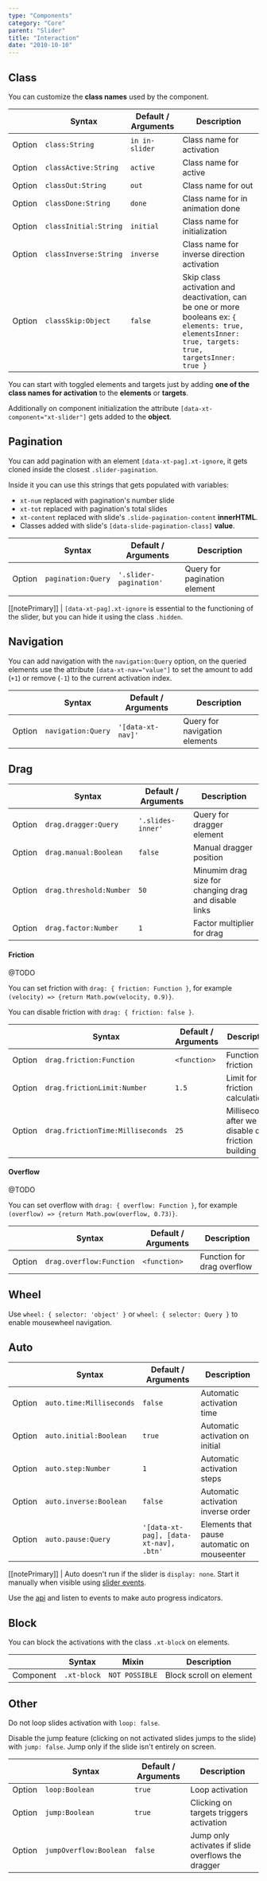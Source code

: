 ```yaml
---
type: "Components"
category: "Core"
parent: "Slider"
title: "Interaction"
date: "2010-10-10"
---
```


## Class

You can customize the **class names** used by the component.

<div class="table-overflow">

|                         | Syntax                                    | Default / Arguments                       | Description                   |
| ----------------------- | ----------------------------------------- | ----------------------------- | ----------------------------- |
| Option                  | `class:String`                          | `in in-slider`        | Class name for activation            |
| Option                  | `classActive:String`                          | `active`        | Class name for active            |
| Option                  | `classOut:String`                          | `out`        | Class name for out            |
| Option                  | `classDone:String`                          | `done`        | Class name for in animation done            |
| Option                  | `classInitial:String`                          | `initial`        | Class name for initialization            |
| Option                  | `classInverse:String`                          | `inverse`        | Class name for inverse direction activation            |
| Option                  | `classSkip:Object`                          | `false`        | Skip class activation and deactivation, can be one or more booleans ex: `{ elements: true, elementsInner: true, targets: true, targetsInner: true }`            |

</div>

You can start with toggled elements and targets just by adding **one of the class names for activation** to the **elements** or **targets**.

Additionally on component initialization the attribute `[data-xt-component="xt-slider"]` gets added to the **object**.

## Pagination

You can add pagination with an element `[data-xt-pag].xt-ignore`, it gets cloned inside the closest `.slider-pagination`.

Inside it you can use this strings that gets populated with variables:

- `xt-num` replaced with pagination's number slide
- `xt-tot` replaced with pagination's total slides
- `xt-content` replaced with slide's `.slide-pagination-content` **innerHTML**.
- Classes added with slide's `[data-slide-pagination-class]` **value**.

<div class="table-overflow">

|                         | Syntax                                    | Default / Arguments                       | Description                   |
| ----------------------- | ----------------------------------------- | ----------------------------- | ----------------------------- |
| Option                  | `pagination:Query`                          | `'.slider-pagination'`        | Query for pagination element             |

</div>

[[notePrimary]]
| `[data-xt-pag].xt-ignore` is essential to the functioning of the slider, but you can hide it using the class `.hidden`.

<demo>
  <demovanilla src="vanilla/components/core/slider/pagination">
  </demovanilla>
</demo>

## Navigation

You can add navigation with the `navigation:Query` option, on the queried elements use the attribute `[data-xt-nav="value"]` to set the amount to add (`+1`) or remove (`-1`) to the current activation index.

<div class="table-overflow">

|                         | Syntax                                    | Default / Arguments                       | Description                   |
| ----------------------- | ----------------------------------------- | ----------------------------- | ----------------------------- |
| Option                  | `navigation:Query`                          | `'[data-xt-nav]'`        | Query for navigation elements             |

</div>

<demo>
  <demovanilla src="vanilla/components/core/slider/navigation">
  </demovanilla>
</demo>

## Drag

<div class="table-overflow">

|                         | Syntax                                    | Default / Arguments                       | Description                   |
| ----------------------- | ----------------------------------------- | ----------------------------- | ----------------------------- |
| Option                  | `drag.dragger:Query`                          | `'.slides-inner'`        | Query for dragger element             |
| Option                  | `drag.manual:Boolean`                          | `false`        | Manual dragger position            |
| Option                  | `drag.threshold:Number`                          | `50`        | Minumim drag size for changing drag and disable links             |
| Option                  | `drag.factor:Number`                          | `1`        | Factor multiplier for drag             |

</div>

#### Friction

@TODO

You can set friction with `drag: { friction: Function }`, for example `(velocity) => {return Math.pow(velocity, 0.9)}`.

You can disable friction with `drag: { friction: false }`.

<div class="table-overflow">

|                         | Syntax                                    | Default / Arguments                       | Description                   |
| ----------------------- | ----------------------------------------- | ----------------------------- | ----------------------------- |
| Option                  | `drag.friction:Function`                          | `<function>`        | Function for friction             |
| Option                  | `drag.frictionLimit:Number`                          | `1.5`        | Limit for friction calculation             |
| Option                  | `drag.frictionTime:Milliseconds`                          | `25`        | Milliseconds after we disable drag friction building            |

</div>

#### Overflow

@TODO

You can set overflow with `drag: { overflow: Function }`, for example `(overflow) => {return Math.pow(overflow, 0.73)}`.

<div class="table-overflow">

|                         | Syntax                                    | Default / Arguments                       | Description                   |
| ----------------------- | ----------------------------------------- | ----------------------------- | ----------------------------- |
| Option                  | `drag.overflow:Function`                          | `<function>`        | Function for drag overflow             |

</div>

## Wheel

Use `wheel: { selector: 'object' }` or `wheel: { selector: Query }` to enable mousewheel navigation.

<demo>
  <demovanilla src="vanilla/components/core/slider/wheel">
  </demovanilla>
</demo>

## Auto

<div class="table-overflow">

|                         | Syntax                                    | Default / Arguments                       | Description                   |
| ----------------------- | ----------------------------------------- | ----------------------------- | ----------------------------- |
| Option                  | `auto.time:Milliseconds`                          | `false`        | Automatic activation time            |
| Option                  | `auto.initial:Boolean`                          | `true`        | Automatic activation on initial            |
| Option                  | `auto.step:Number`                          | `1`        | Automatic activation steps            |
| Option                  | `auto.inverse:Boolean`                          | `false`        | Automatic activation inverse order            |
| Option                  | `auto.pause:Query`                          | `'[data-xt-pag], [data-xt-nav], .btn'`        | Elements that pause automatic on mouseenter            |

</div>

[[notePrimary]]
| Auto doesn't run if the slider is `display: none`. Start it manually when visible using [slider events](/components/core/slider/api#trigger).

Use the [api](/components/core/slider/api#listen) and listen to events to make auto progress indicators.

<demo>
  <demovanilla src="vanilla/components/core/slider/progress">
  </demovanilla>
</demo>

## Block

You can block the activations with the class `.xt-block` on elements.

<div class="table-overflow">

|                      | Syntax                          | Mixin            | Description                   |
| ----------------------- | ----------------------------------------- | -----------------------------| ----------------------------- |
| Component                  | `.xt-block`                     | `NOT POSSIBLE`                | Block scroll on element            |

</div>

## Other

Do not loop slides activation with `loop: false`.

Disable the jump feature (clicking on not activated slides jumps to the slide) with `jump: false`. Jump only if the slide isn't entirely on screen.

<div class="table-overflow">

|                         | Syntax                                    | Default / Arguments                       | Description                   |
| ----------------------- | ----------------------------------------- | ----------------------------- | ----------------------------- |
| Option                  | `loop:Boolean`                          | `true`        | Loop activation            |
| Option                  | `jump:Boolean`                          | `true`        | Clicking on targets triggers activation            |
| Option                  | `jumpOverflow:Boolean`                          | `false`        | Jump only activates if slide overflows the dragger            |

</div>

<demo>
  <demovanilla src="vanilla/components/core/slider/other">
  </demovanilla>
</demo>
